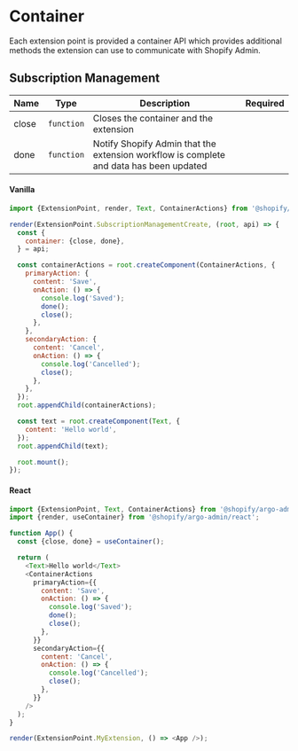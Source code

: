 # Container

Each extension point is provided a container API which provides additional methods the extension can use to communicate with Shopify Admin.

## Subscription Management

| Name  | Type       | Description                                                                            | Required |
| ----- | ---------- | -------------------------------------------------------------------------------------- | -------- |
| close | `function` | Closes the container and the extension                                                 |          |
| done  | `function` | Notify Shopify Admin that the extension workflow is complete and data has been updated |          |

#### Vanilla

```js
import {ExtensionPoint, render, Text, ContainerActions} from '@shopify/argo-admin';

render(ExtensionPoint.SubscriptionManagementCreate, (root, api) => {
  const {
    container: {close, done},
  } = api;

  const containerActions = root.createComponent(ContainerActions, {
    primaryAction: {
      content: 'Save',
      onAction: () => {
        console.log('Saved');
        done();
        close();
      },
    },
    secondaryAction: {
      content: 'Cancel',
      onAction: () => {
        console.log('Cancelled');
        close();
      },
    },
  });
  root.appendChild(containerActions);

  const text = root.createComponent(Text, {
    content: 'Hello world',
  });
  root.appendChild(text);

  root.mount();
});
```

#### React

```js
import {ExtensionPoint, Text, ContainerActions} from '@shopify/argo-admin';
import {render, useContainer} from '@shopify/argo-admin/react';

function App() {
  const {close, done} = useContainer();

  return (
    <Text>Hello world</Text>
    <ContainerActions
      primaryAction={{
        content: 'Save',
        onAction: () => {
          console.log('Saved');
          done();
          close();
        },
      }}
      secondaryAction={{
        content: 'Cancel',
        onAction: () => {
          console.log('Cancelled');
          close();
        },
      }}
    />
  );
}

render(ExtensionPoint.MyExtension, () => <App />);
```
